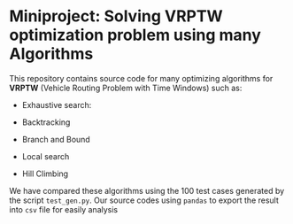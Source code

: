# Miniproject: Solving VRPTW optimization problem using many Algorithms

This repository contains source code for many optimizing algorithms for **VRPTW** (Vehicle Routing Problem with Time Windows) such as: 

 * Exhaustive search: 
  * Backtracking
  * Branch and Bound 
 
 * Local search 
  * Hill Climbing 
 
 We have compared these algorithms using the 100 test cases generated by the script ```test_gen.py```. Our source codes using ```pandas``` to export the result into ```csv``` file for easily analysis
